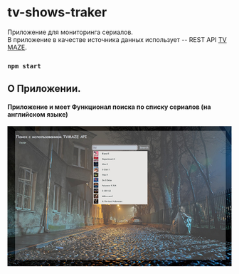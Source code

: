 # tv-shows-traker
Приложение для мониторинга сериалов.</br> 
В приложение в качестве источника данных использует -- REST API [TV MAZE](https://www.tvmaze.com/apihttps://www.tvmaze.com/api).
### `npm start`

## О Приложении.
#### Приложение и меет Функционал поиска по списку сериалов (на английском языке)
![search](https://github.com/ApprenticeWeb/tv-shows-traker/blob/main/Search.png)


